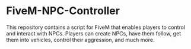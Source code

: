 # FiveM-NPC-Controller
This repository contains a script for FiveM that enables players to control and interact with NPCs. Players can create NPCs, have them follow, get them into vehicles, control their aggression, and much more.
